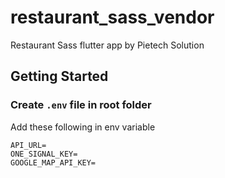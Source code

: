 # restaurant_sass_vendor

Restaurant Sass flutter app by Pietech Solution

## Getting Started

### Create `.env` file in root folder

Add these following in env variable 
```
API_URL=
ONE_SIGNAL_KEY=
GOOGLE_MAP_API_KEY=
```
